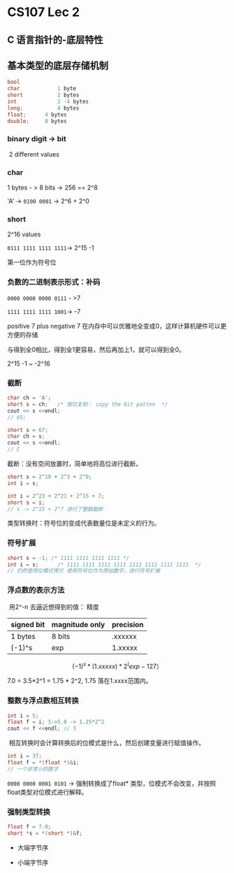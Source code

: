 # CS107 Lec 2

## C 语言指针的-底层特性 

## 基本类型的底层存储机制

```c
bool
char 			1 byte
short			2 bytes
int 			2 -4 bytes
long;			4 bytes
float;		4 bytes
double;		8 bytes 
```

### binary digit -> bit

​	 2 different values 

### char

1 bytes - > 8 bits -> 256 == 2^8

'A' -> `0100 0001` -> 2^6 + 2^0

### short 

2^16 values 

`0111 1111 1111 1111`-> 2^15 -1

第一位作为符号位

### 负数的二进制表示形式：补码

`0000 0000 0000 0111` - >7 

`1111 1111 1111 1001`-> -7

 positive 7 plus negative 7 在内存中可以优雅地全变成0，这样计算机硬件可以更方便的存储

与得到全0相比，得到全1更容易，然后再加上1，就可以得到全0。

2^15 -1 ~ -2^16

### 截断

```c
char ch = 'A'; 
short s = ch; 	/* 按位复制： copy the bit patten  */
cout << s <<endl;
// 65;
```

```c
short s = 67;
char ch = s;
cout << s <<endl; 
// C 
```

截断：没有空间放置时，简单地将高位进行截断。

```c
short s = 2^10 + 2^3 + 2^0;
int i = s; 
```

```c
int i = 2^23 + 2^21 + 2^15 + 7; 
short s = i; 
// s -> 2^15 + 2^7 进行了整数截断
```

类型转换时：符号位的变成代表数量位是未定义的行为。

### 符号扩展

```c
short s = -1; /* 1111 1111 1111 1111 */
int i = s;		/* 1111 1111 1111 1111 1111 1111 1111 1111  */ 
// 仍然使用位模式拷贝 使用符号位作为原始数字，进行符号扩展
```

### 浮点数的表示方法

​	用2^-n 去逼近想得到的值： 精度

| signed bit | magnitude only | precision |
| ---------- | -------------- | --------- |
| 1 bytes    | 8 bits         | .xxxxxx   |
| (-1)^s     | exp            | 1.xxxxx   |

$$
(-1)^s*(1.xxxxx)*2^(exp - 127）
$$

7.0 = 3.5*2^1 = 1.75 * 2^2, 1.75 	落在1.xxxx范围内。

### 整数与浮点数相互转换

```c
int i = 5;
float f = i; 5->5.0 -> 1.25*2^2
cout << f <<endl; // 5 
```

​	相互转换时会计算转换后的位模式是什么，然后创建变量进行赋值操作。

```c
int i = 37;
float f = *(float *)&i; 
// 一个非常小的数字
```

`0000 0000 0001 0101` -> 强制转换成了float* 类型，位模式不会改变，并按照float类型对位模式进行解释。

### 强制类型转换

```c
float f = 7.0;
short *s = *(short *)&f; 
```

- 大端字节序

- 小端字节序

  

















​	